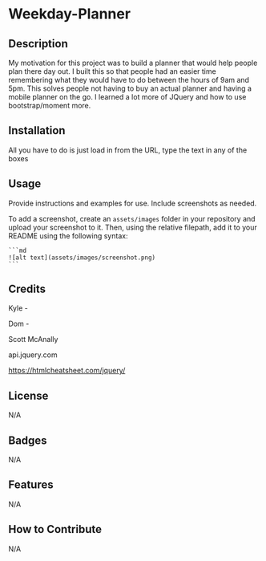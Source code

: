 # Weekday-Planner

## Description

My motivation for this project was to build a planner that would help people plan there day out. I built this so that people had an easier time remembering what they would have to do between the hours of 9am and 5pm.
This solves people not having to buy an actual planner and having a mobile planner on the go. I learned a lot more of JQuery and how to use bootstrap/moment more.

## Installation

All you have to do is just load in from the URL, type the text in any of the boxes 

## Usage

Provide instructions and examples for use. Include screenshots as needed.

To add a screenshot, create an `assets/images` folder in your repository and upload your screenshot to it. Then, using the relative filepath, add it to your README using the following syntax:

    ```md
    ![alt text](assets/images/screenshot.png)
    ```

## Credits

Kyle -

Dom -

Scott McAnally

api.jquery.com

https://htmlcheatsheet.com/jquery/

## License

N/A


## Badges

N/A

## Features

N/A

## How to Contribute

N/A
